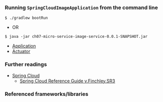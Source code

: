 ### Running `SpringCloudImageApplication` from the command line
```
$ ./gradlew bootRun
```
 - OR
```
$ java -jar ch07-micro-service-image-service-0.0.1-SNAPSHOT.jar
```

 - [Application](http://localhost:9072/)
 - [Actuator](http://localhost:9072/actuator)

### Further readings

 - [Spring Cloud](https://spring.io/projects/spring-cloud)
   - [Spring Cloud Reference Guide v.Finchley.SR3](https://cloud.spring.io/spring-cloud-static/Finchley.SR3/single/spring-cloud.html)

### Referenced frameworks/libraries

















